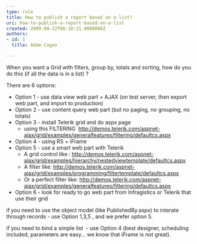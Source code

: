 ```yaml
---
type: rule
title: How to publish a report based on a list?
uri: how-to-publish-a-report-based-on-a-list
created: 2009-09-22T08:18:21.0000000Z
authors:
- id: 1
  title: Adam Cogan

---
```




<span class='intro'> When you want a Grid with filters, group by, totals and sorting, how do you do this (if all the data is in a list) ? 
 </span>


  <p>There are 6 options&#58;</p>
<ul>
    <li>Option 1 - use data view web part + AJAX (on test server, then export web part, and import to production) </li>
    <li>Option 2 - use content query web part (but no paging, no grouping, no totals) </li>
    <li>Option 3 - install Telerik grid and do aspx page
    <ul>
        <li>using this FILTERING&#160; <a href="http&#58;//demos.telerik.com/aspnet-ajax/grid/examples/generalfeatures/filtering/defaultcs.aspx">http&#58;//demos.telerik.com/aspnet-ajax/grid/examples/generalfeatures/filtering/defaultcs.aspx</a> </li>
    </ul>
    </li>
    <li>Option 4 - using RS + iFrame </li>
    <li>Option 5 - use a smart web part with Telerik
    <ul>
        <li>A grid control like &#58; <a href="http&#58;//demos.telerik.com/aspnet-ajax/grid/examples/hierarchy/nestedviewtemplate/defaultcs.aspx">http&#58;//demos.telerik.com/aspnet-ajax/grid/examples/hierarchy/nestedviewtemplate/defaultcs.aspx</a> </li>
        <li>A filter like&#58; <a href="http&#58;//demos.telerik.com/aspnet-ajax/grid/examples/programming/filtertemplate/defaultcs.aspx">http&#58;//demos.telerik.com/aspnet-ajax/grid/examples/programming/filtertemplate/defaultcs.aspx</a> </li>
        <li>Or a perfect filter like&#58; <a href="http&#58;//demos.telerik.com/aspnet-ajax/grid/examples/generalfeatures/filtering/defaultcs.aspx">http&#58;//demos.telerik.com/aspnet-ajax/grid/examples/generalfeatures/filtering/defaultcs.aspx</a> </li>
    </ul>
    </li>
    <li>Option 6 - look for ready to go web part from Infragistics or Telerik that use their grid </li>
</ul>
<p>if you need to use the object model (like PublishedBy.aspx) to interate through records - use Option 1,3,5 , and we prefer option 5.</p>
<p>if you need to bind a simple list&#160; - use Option 4 (best designer, scheduling included, parameters are easy... we know that iFrame is not great).</p>
<p>&#160;</p>
<p>&#160;</p>



